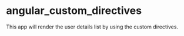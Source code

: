 # angular_custom_directives
This app will render the user details list by using the custom directives.

